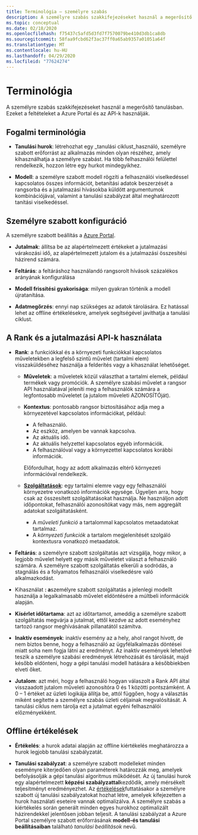 ```yaml
---
title: Terminológia – személyre szabás
description: A személyre szabás szakkifejezéseket használ a megerősítő tanulásban. Ezeket a feltételeket a Azure Portal és az API-k használják.
ms.topic: conceptual
ms.date: 02/18/2020
ms.openlocfilehash: f75437c5afd5d3fd7f7570079be410d3db1ca8db
ms.sourcegitcommit: 58faa9fcbd62f3ac37ff0a65ab9357a01051a64f
ms.translationtype: MT
ms.contentlocale: hu-HU
ms.lasthandoff: 04/29/2020
ms.locfileid: "77624274"
---
```

# <a name="terminology"></a>Terminológia

A személyre szabás szakkifejezéseket használ a megerősítő tanulásban. Ezeket a feltételeket a Azure Portal és az API-k használják.

## <a name="conceptual-terminology"></a>Fogalmi terminológia

* **Tanulási hurok**: létrehozhat egy _tanulási ciklust_használó, személyre szabott erőforrást az alkalmazás minden olyan részéhez, amely kihasználhatja a személyre szabást. Ha több felhasználói felülettel rendelkezik, hozzon létre egy hurkot mindegyikhez.

* **Modell**: a személyre szabott modell rögzíti a felhasználói viselkedéssel kapcsolatos összes információt, betanítási adatok beszerzését a rangsorba és a jutalmazási hívásokba küldött argumentumok kombinációjával, valamint a tanulási szabályzat által meghatározott tanítási viselkedéssel.

## <a name="personalizer-configuration"></a>Személyre szabott konfiguráció

A személyre szabott beállítás a [Azure Portal](https://portal.azure.com).

* **Jutalmak**: állítsa be az alapértelmezett értékeket a jutalmazási várakozási idő, az alapértelmezett jutalom és a jutalmazási összesítési házirend számára.

* **Feltárás**: a feltáráshoz használandó rangsorolt hívások százalékos arányának konfigurálása

* **Modell frissítési gyakorisága**: milyen gyakran történik a modell újratanítása.

* **Adatmegőrzés**: ennyi nap szükséges az adatok tárolására. Ez hatással lehet az offline értékelésekre, amelyek segítségével javíthatja a tanulási ciklust.

## <a name="use-rank-and-reward-apis"></a>A Rank és a jutalmazási API-k használata

* **Rank**: a funkciókkal és a környezeti funkciókkal kapcsolatos műveletekben a legfelső szintű művelet (tartalmi elem) visszaküldéséhez használja a felderítés vagy a kihasználat lehetőséget.

    * **Műveletek**: a műveletek közül választhat a tartalmi elemek, például termékek vagy promóciók. A személyre szabási művelet a rangsor API használatával jeleníti meg a felhasználók számára a legfontosabb műveletet (a jutalom műveleti AZONOSÍTÓját).

    * **Kontextus**: pontosabb rangsor biztosításához adja meg a környezetével kapcsolatos információkat, például:
        * A felhasználó.
        * Az eszköz, amelyen be vannak kapcsolva.
        * Az aktuális idő.
        * Az aktuális helyzettel kapcsolatos egyéb információk.
        * A felhasználóval vagy a környezettel kapcsolatos korábbi információk.

        Előfordulhat, hogy az adott alkalmazás eltérő környezeti információval rendelkezik.

    * **[Szolgáltatások](concepts-features.md)**: egy tartalmi elemre vagy egy felhasználói környezetre vonatkozó információk egysége. Ügyeljen arra, hogy csak az összesített szolgáltatásokat használja. Ne használjon adott időpontokat, felhasználói azonosítókat vagy más, nem aggregált adatokat szolgáltatásként.

        * A _műveleti funkció_ a tartalommal kapcsolatos metaadatokat tartalmaz.
        * A _környezeti funkciók_ a tartalom megjelenítését szolgáló kontextusra vonatkozó metaadatok.

* **Feltárás**: a személyre szabott szolgáltatás azt vizsgálja, hogy mikor, a legjobb művelet helyett egy másik műveletet választ a felhasználó számára. A személyre szabott szolgáltatás elkerüli a sodródás, a stagnálás és a folyamatos felhasználói viselkedésre való alkalmazkodást.

* Kihasználat **: a**személyre szabott szolgáltatás a jelenlegi modellt használja a legalkalmasabb művelet eldöntésére a múltbeli információk alapján.

* **Kísérlet időtartama**: azt az időtartamot, ameddig a személyre szabott szolgáltatás megvárja a jutalmat, ettől kezdve az adott eseményhez tartozó rangsor meghívásának pillanatától számítva.

* **Inaktív események**: inaktív esemény az a hely, ahol rangot hívott, de nem biztos benne, hogy a felhasználó az ügyfélalkalmazás döntései miatt soha nem fogja látni az eredményt. Az inaktív események lehetővé teszik a személyre szabási eredmények létrehozását és tárolását, majd később eldönteni, hogy a gépi tanulási modell hatására a későbbiekben elveti őket.


* **Jutalom**: azt méri, hogy a felhasználó hogyan válaszolt a Rank API által visszaadott jutalom műveleti azonosítóra 0 és 1 közötti pontszámként. A 0 – 1 értéket az üzleti logikája állítja be, attól függően, hogy a választás miként segítette a személyre szabás üzleti céljainak megvalósítását. A tanulási ciklus nem tárolja ezt a jutalmat egyéni felhasználói előzményekként.

## <a name="offline-evaluations"></a>Offline értékelések

* **Értékelés**: a hurok adatai alapján az offline kiértékelés meghatározza a hurok legjobb tanulási szabályzatát.

* **Tanulási szabályzat**: a személyre szabott modelleket minden eseményre kiterjedően olyan paraméterek határozzák meg, amelyek befolyásolják a gépi tanulási algoritmus működését. Az új tanulási hurok egy alapértelmezett **képzési szabályzattal**kezdődik, amely mérsékelt teljesítményt eredményezhet. Az [értékelések](concepts-offline-evaluation.md)futtatásakor a személyre szabott új tanulási szabályzatokat hozhat létre, amelyek kifejezetten a hurok használati eseteire vannak optimalizálva. A személyre szabás a kiértékelés során generált minden egyes hurokhoz optimalizált házirendekkel jelentősen jobban teljesít. A tanulási szabályzat a Azure Portal személyre szabott erőforrásának **modell-és tanulási beállításaiban** található _tanulási beállítások_ nevű.